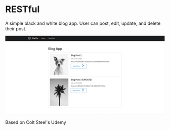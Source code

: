 # RESTful

A simple black and white blog app. User can post, edit, update, and delete their post.

![Homepage](https://github.com/laiamanda/RESTful/blob/main/blogApp/Blog%20Screenshots/blogAppHome.PNG)

Based on Colt Steel's Udemy

